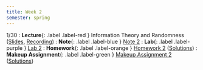 ```yaml
---
title: Week 2
semester: spring
---
```


1/30
: **Lecture**{: .label .label-red } Information Theory and Randomness ([Slides](https://docs.google.com/presentation/d/1LmR6ZC7B8M9EXaVZw4sCKG-kTOHRNrh2OIli68XxqhQ/edit?usp=sharing), [Recording](https://drive.google.com/file/d/1awi1Jaw_jz-yaRNptUGvV7eCsX4Ohqqt/view?usp=share_link))
: **Note**{: .label .label-blue } [Note 2](https://codebreakingatcal.org/assets/notes/note2.pdf)
: **Lab**{: .label .label-purple } [Lab 2](https://datahub.berkeley.edu/hub/user-redirect/git-pull?repo=https%3A%2F%2Fgithub.com%2FCodebreakingAtCal%2FCodebreakingLabs&urlpath=tree%2FCodebreakingLabs%2FLab2%2Flab02.ipynb&branch=master)
: **Homework**{: .label .label-orange } [Homework 2](https://codebreakingatcal.org/assets/homework/hw2.pdf) ([Solutions](https://drive.google.com/file/d/1BjigS8kEQdWxsiOW3fFAkvlnFPPHa-5i/view?usp=share_link))
: **Makeup Assignment**{: .label .label-green } [Makeup Assignment 2](https://codebreakingatcal.org/assets/makeup/makeup2.pdf) ([Solutions](https://drive.google.com/file/d/1BjigS8kEQdWxsiOW3fFAkvlnFPPHa-5i/view?usp=share_link))